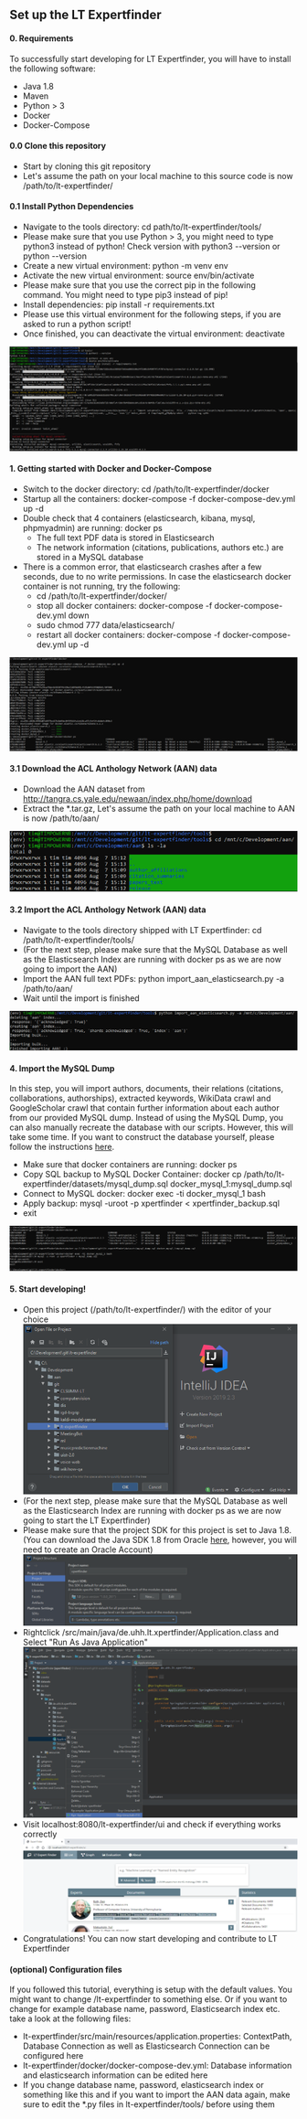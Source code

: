  ## Set up the LT Expertfinder
 
 #### 0. Requirements
 To successfully start developing for LT Expertfinder, you will have to install the following software:
 - Java 1.8
 - Maven
 - Python > 3
 - Docker
 - Docker-Compose
 
 #### 0.0 Clone this repository
 - Start by cloning this git repository
 - Let's assume the path on your local machine to this source code is now /path/to/lt-expertfinder/
 
 #### 0.1 Install Python Dependencies
 - Navigate to the tools directory: cd path/to/lt-expertfinder/tools/
 - Please make sure that you use Python > 3, you might need to type python3 instead of python! Check version with python3 --version or python --version
 - Create a new virtual environment: python -m venv env
 - Activate the new virtual environment: source env/bin/activate
 - Please make sure that you use the correct pip in the following command. You might need to type pip3 instead of pip!
 - Install dependencies: pip install -r requirements.txt
 - Please use this virtual environment for the following steps, if you are asked to run a python script!
 - Once finished, you can deactivate the virtual environment: deactivate

![Step 1](/guide/step1.png)

#### 1. Getting started with Docker and Docker-Compose
- Switch to the docker directory: cd /path/to/lt-expertfinder/docker
- Startup all the containers: docker-compose -f docker-compose-dev.yml up -d
- Double check that 4 containers (elasticsearch, kibana, mysql, phpmyadmin) are running: docker ps
    - The full text PDF data is stored in Elasticsearch
    - The network information (citations, publications, authors etc.) are stored in a MySQL database
- There is a common error, that elasticsearch crashes after a few seconds, due to no write permissions. In case the elasticsearch docker container is not running, try the following:
    - cd /path/to/lt-expertfinder/docker/
    - stop all docker containers: docker-compose -f docker-compose-dev.yml down
    - sudo chmod 777 data/elasticsearch/
    - restart all docker containers: docker-compose -f docker-compose-dev.yml up -d
  
![Step 2](/guide/step2.png)

#### 3.1 Download the ACL Anthology Network (AAN) data
- Download the AAN dataset from http://tangra.cs.yale.edu/newaan/index.php/home/download
- Extract the *.tar.gz, Let's assume the path on your local machine to AAN is now /path/to/aan/

![Step 3.1](/guide/step31.png)

#### 3.2 Import the ACL Anthology Network (AAN) data
- Navigate to the tools directory shipped with LT Expertfinder: cd /path/to/lt-expertfinder/tools/
- (For the next step, please make sure that the MySQL Database as well as the Elasticsearch Index are running with docker ps as we are now going to import the AAN)
- Import the AAN full text PDFs: python import_aan_elasticsearch.py -a /path/to/aan/
- Wait until the import is finished

![Step 3.2](/guide/step32.png)

#### 4. Import the MySQL Dump
In this step, you will import authors, documents, their relations (citations, collaborations, authorships), extracted keywords, WikiData crawl and GoogleScholar crawl that contain further information about each author from our provided MySQL dump.
Instead of using the MySQL Dump, you can also manually recreate the database with our scripts. However, this will take some time. If you want to construct the database yourself, please follow the instructions [here](../README.md).
- Make sure that docker containers are running: docker ps
- Copy SQL backup to MySQL Docker Container: docker cp /path/to/lt-expertfinder/datasets/mysql_dump.sql docker_mysql_1:mysql_dump.sql
- Connect to MySQL docker: docker exec -ti docker_mysql_1 bash
- Apply backup: mysql -uroot -p xpertfinder < xpertfinder_backup.sql
- exit

![Step 4](/guide/step4.png)

#### 5. Start developing!
- Open this project (/path/to/lt-expertfinder/) with the editor of your choice
![Step 5.1](/guide/step51.png)
- (For the next step, please make sure that the MySQL Database as well as the Elasticsearch Index are running with docker ps as we are now going to start the LT Expertfinder)
- Please make sure that the project SDK for this project is set to Java 1.8. (You can download the Java SDK 1.8 from Oracle [here](https://www.oracle.com/java/technologies/javase/javase-jdk8-downloads.html), however, you will need to create an Oracle Account)
![Step 5.2](/guide/step52.png)
- Rightclick /src/main/java/de.uhh.lt.xpertfinder/Application.class and Select "Run As Java Application"
![Step 5.3](/guide/step53.png)
- Visit localhost:8080/lt-expertfinder/ui and check if everything works correctly
![Step 5.4](/guide/step54.png)
- Congratulations! You can now start developing and contribute to LT Expertfinder

#### (optional) Configuration files
If you followed this tutorial, everything is setup with the default values. You might want to change /lt-expertfinder to something else. Or if you want to change for example database name, password, Elasticsearch index etc. take a look at the following files:
- lt-expertfinder/src/main/resources/application.properties: ContextPath, Database Connection as well as Elasticsearch Connection can be configured here
- lt-expertfinder/docker/docker-compose-dev.yml: Database information and elasticsearch information can be edited here
- If you change database name, password, elasticsearch index or something like this and if you want to import the AAN data again, make sure to edit the *.py files in lt-expertfinder/tools/ before using them
